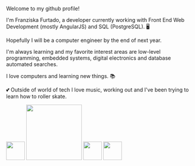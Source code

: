 Welcome to my github profile!


I'm Franziska Furtado, a developer currently working with Front End Web Development (mostly AngularJS) and SQL (PostgreSQL). :desktop_computer:

Hopefully I will be a computer engineer by the end of next year. 

I'm always learning and my favorite interest areas are low-level programming, embedded systems, digital electronics and database automated searches.

I love computers and learning new things. :books:

:two_hearts: Outside of world of tech I love music, working out and I've been trying to learn how to roller skate.


<img width="50" src="https://cdn.jsdelivr.net/gh/devicons/devicon@latest/icons/angularjs/angularjs-original.svg" />
<img width="150" src="https://cdn.jsdelivr.net/gh/devicons/devicon@latest/icons/angularjs/angularjs-original-wordmark.svg" />
<img width="50" src="https://cdn.jsdelivr.net/gh/devicons/devicon@latest/icons/postgresql/postgresql-original-wordmark.svg" />
<img width="50" src="https://cdn.jsdelivr.net/gh/devicons/devicon@latest/icons/javascript/javascript-original.svg" />
          


          

